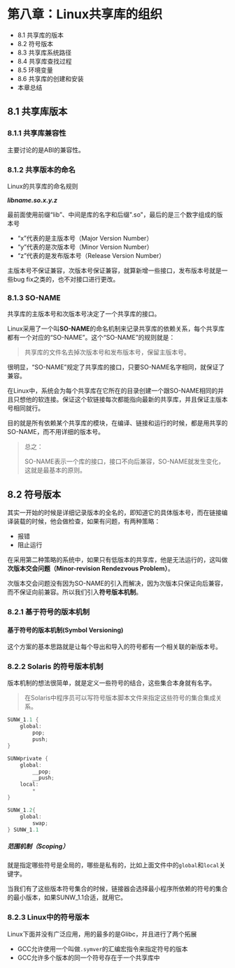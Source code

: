 # 第八章：Linux共享库的组织

- 8.1 共享库的版本
- 8.2 符号版本
- 8.3 共享库系统路径
- 8.4 共享库查找过程
- 8.5 环境变量
- 8.6 共享库的创建和安装
- 本章总结



## 8.1 共享库版本

### 8.1.1 共享库兼容性

主要讨论的是ABI的兼容性。



### 8.1.2 共享版本的命名

Linux的共享库的命名规则

***libname.so.x.y.z***

最前面使用前缀“lib”、中间是库的名字和后缀".so"，最后的是三个数字组成的版本号

- “x”代表的是主版本号（Major Version Number）
- “y”代表的是次版本号（Minor Version Number）
- “z”代表的是发布版本号（Release Version Number）

主版本号不保证兼容，次版本号保证兼容，就算新增一些接口，发布版本号就是一些bug fix之类的，也不对接口进行更改。



### 8.1.3 SO-NAME

共享库的主版本号和次版本号决定了一个共享库的接口。

Linux采用了一个叫**SO-NAME**的命名机制来记录共享库的依赖关系，每个共享库都有一个对应的“SO-NAME”。这个“SO-NAME”的规则就是：

> 共享库的文件名去掉次版本号和发布版本号，保留主版本号。

很明显，“SO-NAME”规定了共享库的接口，只要SO-NAME名字相同，就保证了兼容。

在Linux中，系统会为每个共享库在它所在的目录创建一个跟SO-NAME相同的并且只想他的软连接。保证这个软链接每次都能指向最新的共享库，并且保证主版本号相同就行。

目的就是所有依赖某个共享库的模块，在编译、链接和运行的时候，都是用共享的SO-NAME，而不用详细的版本号。

> 总之：
>
> SO-NAME表示一个库的接口，接口不向后兼容，SO-NAME就发生变化，这就是最基本的原则。



## 8.2 符号版本

其实一开始的时候是详细记录版本的全名的，即知道它的具体版本号，而在链接编译装载的时候，他会做检查，如果有问题，有两种策略：

- 报错
- 阻止运行

在采用第二种策略的系统中，如果只有低版本的共享库，他是无法运行的，这叫做**次版本交会问题（Minor-revision Rendezvous Problem）**。

次版本交会问题没有因为SO-NAME的引入而解决，因为次版本只保证向后兼容，而不保证向前兼容。所以我们引入**符号版本机制**。



### 8.2.1 基于符号的版本机制

#### 基于符号的版本机制(Symbol Versioning)

这个方案的基本思路就是让每个导出和导入的符号都有一个相关联的新版本号。



### 8.2.2 Solaris 的符号版本机制

版本机制的想法很简单，就是定义一些符号的结合，这些集合本身就有名字。

> 在Solaris中程序员可以写符号版本脚本文件来指定这些符号的集合集成关系。

```c
SUNW_1.1 {
    global:
    	pop;
    	push;
}

SUNWprivate {
    global:
    	__pop;
    	__push;
    local:
    	*
}

SUNW_1.2{
    global:
    	swap;
} SUNW_1.1
```

##### 范围机制（Scoping）

就是指定哪些符号是全局的，哪些是私有的，比如上面文件中的`global`和`local`关键字。



当我们有了这些版本符号集合的时候，链接器会选择最小程序所依赖的符号的集合的最小版本，如果SUNW_1.1合适，就用它。



### 8.2.3 Linux中的符号版本

Linux下面并没有广泛应用，用的最多的是Glibc，并且进行了两个拓展

- GCC允许使用一个叫做`.symver`的汇编宏指令来指定符号的版本
- GCC允许多个版本的同一个符号存在于一个共享库中